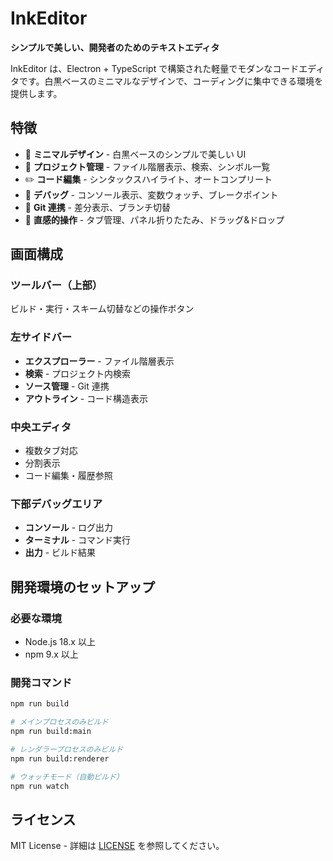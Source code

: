 # InkEditor

**シンプルで美しい、開発者のためのテキストエディタ**

InkEditor は、Electron + TypeScript で構築された軽量でモダンなコードエディタです。白黒ベースのミニマルなデザインで、コーディングに集中できる環境を提供します。

## 特徴

- 🎨 **ミニマルデザイン** - 白黒ベースのシンプルで美しい UI
- 📁 **プロジェクト管理** - ファイル階層表示、検索、シンボル一覧
- ✏️ **コード編集** - シンタックスハイライト、オートコンプリート
- 🐛 **デバッグ** - コンソール表示、変数ウォッチ、ブレークポイント
- 🔀 **Git 連携** - 差分表示、ブランチ切替
- 🎯 **直感的操作** - タブ管理、パネル折りたたみ、ドラッグ&ドロップ

## 画面構成

### ツールバー（上部）

ビルド・実行・スキーム切替などの操作ボタン

### 左サイドバー

- **エクスプローラー** - ファイル階層表示
- **検索** - プロジェクト内検索
- **ソース管理** - Git 連携
- **アウトライン** - コード構造表示

### 中央エディタ

- 複数タブ対応
- 分割表示
- コード編集・履歴参照

### 下部デバッグエリア

- **コンソール** - ログ出力
- **ターミナル** - コマンド実行
- **出力** - ビルド結果

## 開発環境のセットアップ

### 必要な環境

- Node.js 18.x 以上
- npm 9.x 以上

### 開発コマンド

```bash
npm run build

# メインプロセスのみビルド
npm run build:main

# レンダラープロセスのみビルド
npm run build:renderer

# ウォッチモード（自動ビルド）
npm run watch
```

## ライセンス

MIT License - 詳細は [LICENSE](LICENSE) を参照してください。
